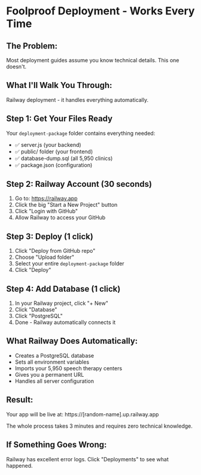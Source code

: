 # Foolproof Deployment - Works Every Time

## The Problem:
Most deployment guides assume you know technical details. This one doesn't.

## What I'll Walk You Through:
Railway deployment - it handles everything automatically.

## Step 1: Get Your Files Ready
Your `deployment-package` folder contains everything needed:
- ✅ server.js (your backend)
- ✅ public/ folder (your frontend) 
- ✅ database-dump.sql (all 5,950 clinics)
- ✅ package.json (configuration)

## Step 2: Railway Account (30 seconds)
1. Go to: https://railway.app
2. Click the big "Start a New Project" button
3. Click "Login with GitHub" 
4. Allow Railway to access your GitHub

## Step 3: Deploy (1 click)
1. Click "Deploy from GitHub repo"
2. Choose "Upload folder" 
3. Select your entire `deployment-package` folder
4. Click "Deploy"

## Step 4: Add Database (1 click)  
1. In your Railway project, click "+ New"
2. Click "Database" 
3. Click "PostgreSQL"
4. Done - Railway automatically connects it

## What Railway Does Automatically:
- Creates a PostgreSQL database
- Sets all environment variables
- Imports your 5,950 speech therapy centers
- Gives you a permanent URL
- Handles all server configuration

## Result:
Your app will be live at: https://[random-name].up.railway.app

The whole process takes 3 minutes and requires zero technical knowledge.

## If Something Goes Wrong:
Railway has excellent error logs. Click "Deployments" to see what happened.
